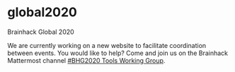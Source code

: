 # global2020
Brainhack Global 2020

We are currently working on a new website to facilitate coordination between events. You would like to help? Come and join us on the Brainhack Mattermost channel [#BHG2020 Tools Working Group](https://mattermost.brainhack.org/brainhack/channels/bhg2020-tools-working-group).

